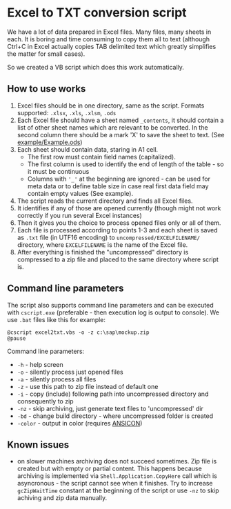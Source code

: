 # Excel to TXT conversion script #

We have a lot of data prepared in Excel files. Many files, many sheets in each. It is boring and time consuming to copy them all to text (although Ctrl+C in Excel actually copies TAB delimited text which greatly simplifies the matter for small cases).

So we created a VB script which does this work automatically. 

## How to use works ##

1. Excel files should be in one directory, same as the script. Formats supported: `.xlsx`, `.xls`, `.xlsm`, `.ods`
2. Each Excel file should have a sheet named `_contents`, it should contain a list of other sheet names which are relevant to be converted. In the second column there should be a mark 'X' to save the sheet to text. (See [example/Example.ods](example/Example.ods)) 
3. Each sheet should contain data, staring in A1 cell. 
    * The first row must contain field names (capitalized).
    * The first column is used to identify the end of length of the table - so it must be continuous
    * Columns with `'_'` at the beginning are ignored - can be used for meta data or to define table size in case real first data field may contain empty values (See example).
4. The script reads the current directory and finds all Excel files. 
5. It identifies if any of those are opened currently (though might not work correctly if you run several Excel instances)
6. Then it gives you the choice to process opened files only or all of them. 
7. Each file is processed according to points 1-3 and each sheet is saved as `.txt` file (in UTF16 encoding) to `uncompressed/EXCELFILENAME/` directory, where `EXCELFILENAME` is the name of the Excel file.
8. After everything is finished the "uncompressed" directory is compressed to a zip file and placed to the same directory where script is.

## Command line parameters ##

The script also supports command line parameters and can be executed with `cscript.exe` (preferable - then execution log is output to console). We use `.bat` files like this for example: 

```
@cscript excel2txt.vbs -o -z c:\sap\mockup.zip
@pause
```

Command line parameters:

- `-h`  - help screen
- `-o`  - silently process just opened files
- `-a`  - silently process all files
- `-z`  - use this path to zip file instead of default one
- `-i`  - copy (include) following path into uncompressed directory and consequently to zip
- `-nz` - skip archiving, just generate text files to 'uncompressed' dir
- `-bd` - change build directory - where uncompressed folder is created
- `-color` - output in color (requires [ANSICON](https://github.com/adoxa/ansicon))  

## Known issues ##

- on slower machines archiving does not succeed sometimes. Zip file is created but with empty or partial content. This happens because archiving is implemented via `Shell.Application.CopyHere` call which is asyncronous - the script cannot see when it finishes. Try to increase `gcZipWaitTime` constant at the beginning of the script or use `-nz` to skip achiving and zip data manually.
